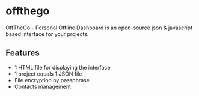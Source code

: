 # offthego
OffTheGo - Personal Offline Dashboard is an open-source json &amp; javascript based interface for your projects.

## Features

- 1 HTML file for displaying the interface
- 1 project equals 1 JSON file
- File encryption by passphrase
- Contacts management
